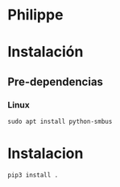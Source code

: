 # Philippe

# Instalación

## Pre-dependencias

### Linux

```
sudo apt install python-smbus
```

# Instalacion
```
pip3 install .
```
